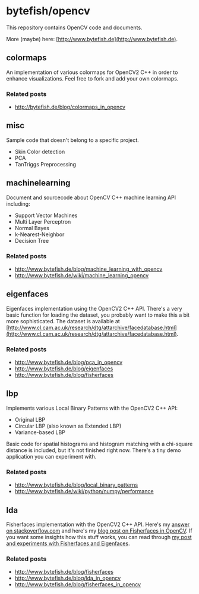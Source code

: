 # bytefish/opencv #

This repository contains OpenCV code and documents.

More (maybe) here: [http://www.bytefish.de](http://www.bytefish.de).

## colormaps ##

An implementation of various colormaps for OpenCV2 C++ in order to enhance visualizations. Feel free to fork and add your own colormaps.

### Related posts ###

* http://bytefish.de/blog/colormaps_in_opencv
  
## misc ##

Sample code that doesn't belong to a specific project. 

* Skin Color detection
* PCA
* TanTriggs Preprocessing

## machinelearning ##

Document and sourcecode about OpenCV C++ machine learning API including:

* Support Vector Machines
* Multi Layer Perceptron
* Normal Bayes
* k-Nearest-Neighbor
* Decision Tree

### Related posts ###
  
* http://www.bytefish.de/blog/machine_learning_with_opencv
* http://www.bytefish.de/wiki/machine_learning_opencv

## eigenfaces ##

Eigenfaces implementation using the OpenCV2 C++ API. There's a very basic function for loading the dataset, you probably want to make this a bit more sophisticated. The dataset is available at [http://www.cl.cam.ac.uk/research/dtg/attarchive/facedatabase.html](http://www.cl.cam.ac.uk/research/dtg/attarchive/facedatabase.html).

### Related posts ###

* http://www.bytefish.de/blog/pca_in_opencv
* http://www.bytefish.de/blog/eigenfaces
* http://www.bytefish.de/blog/fisherfaces
  
## lbp ##

Implements various Local Binary Patterns with the OpenCV2 C++ API:
  
* Original LBP
* Circular LBP (also known as Extended LBP)
* Variance-based LBP

Basic code for spatial histograms and histogram matching with a chi-square distance is included, but it's not finished right now. There's a tiny demo application you can experiment with.

### Related posts ###

* http://www.bytefish.de/blog/local_binary_patterns
* http://www.bytefish.de/wiki/python/numpy/performance
  
## lda ##

Fisherfaces implementation with the OpenCV2 C++ API. Here's my [answer on stackoverflow.com](http://stackoverflow.com/questions/7574623/c-face-detection-recognition-implementations/7864357#7864357) and here's my [blog post on Fisherfaces in OpenCV](http://www.bytefish.de/blog/fisherfaces_in_opencv). If you want some insights how this stuff works, you can read through [my post and experiments with Fisherfaces and Eigenfaces](http://www.bytefish.de/blog/fisherfaces).

### Related posts ###

* http://www.bytefish.de/blog/fisherfaces
* http://www.bytefish.de/blog/lda_in_opencv
* http://www.bytefish.de/blog/fisherfaces_in_opencv

